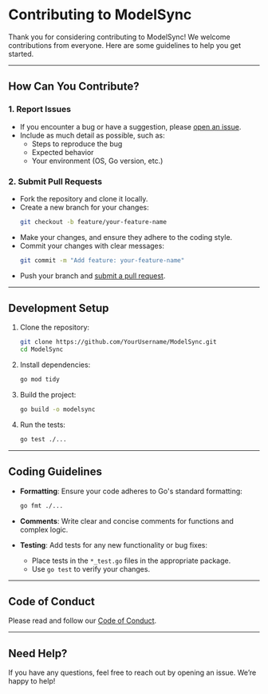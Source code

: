 # Contributing to ModelSync

Thank you for considering contributing to ModelSync! We welcome contributions from everyone. Here are some guidelines to help you get started.

---

## How Can You Contribute?

### 1. Report Issues
- If you encounter a bug or have a suggestion, please [open an issue](https://github.com/RyanFloresTT/ModelSync/issues).
- Include as much detail as possible, such as:
  - Steps to reproduce the bug
  - Expected behavior
  - Your environment (OS, Go version, etc.)

### 2. Submit Pull Requests
- Fork the repository and clone it locally.
- Create a new branch for your changes:
  ```bash
  git checkout -b feature/your-feature-name
  ```
- Make your changes, and ensure they adhere to the coding style.
- Commit your changes with clear messages:
  ```bash
  git commit -m "Add feature: your-feature-name"
  ```
- Push your branch and [submit a pull request](https://github.com/RyanFloresTT/ModelSync/pulls).

---

## Development Setup

1. Clone the repository:
   ```bash
   git clone https://github.com/YourUsername/ModelSync.git
   cd ModelSync
   ```

2. Install dependencies:
   ```bash
   go mod tidy
   ```

3. Build the project:
   ```bash
   go build -o modelsync
   ```

4. Run the tests:
   ```bash
   go test ./...
   ```

---

## Coding Guidelines

- **Formatting**: Ensure your code adheres to Go's standard formatting:
  ```bash
  go fmt ./...
  ```

- **Comments**: Write clear and concise comments for functions and complex logic.

- **Testing**: Add tests for any new functionality or bug fixes:
  - Place tests in the `*_test.go` files in the appropriate package.
  - Use `go test` to verify your changes.

---

## Code of Conduct

Please read and follow our [Code of Conduct](CODE_OF_CONDUCT.md).

---

## Need Help?

If you have any questions, feel free to reach out by opening an issue. We’re happy to help!

